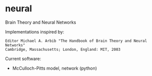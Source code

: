 # neural
Brain Theory and Neural Networks

Implementations inspired by:
```
Editor Michael A. Arbib "The Handbook of Brain Theory and Neural Networks"
Cambridge, Massachusetts; London, England: MIT, 2003
```

Current software:
  * McCulloch-Pitts model, network (python)
